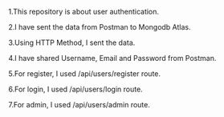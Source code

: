 1.This repository is about user authentication.

2.I have sent the data from Postman to Mongodb Atlas.

3.Using HTTP Method, I sent the data.

4.I have shared Username, Email and Password from Postman.

5.For register, I used /api/users/register route.

6.For login, I used /api/users/login route.

7.For admin, I used /api/users/admin route.
